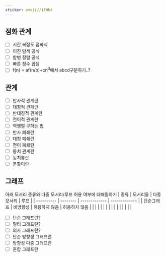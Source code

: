 ```yaml
---
sticker: emoji//1f9b4
---
```

## 점화 관계
- [ ] 시간 복잡도 점화식
- [ ] 이진 탐색 공식
- [ ] 합병 정렬 공식
- [ ] 빠른 정수 곱셈
- [ ] f(n) = af(n/b)+cn<sup>d</sup>에서 abcd구분하기..?
## 관계
- [ ] 반사적 관계란
- [ ] 대칭적 관계란
- [ ] 반대칭적 관계란
- [ ] 전이적 관계란
- [ ] 역행렬 구하는 법
- [ ] 반사 폐쇄란
- [ ] 대칭 폐쇄란
- [ ] 전이 폐쇄란
- [ ] 동치 관계란
- [ ] 동치류란
- [ ] 분할이란
## 그래프
아래 모서리 종류와 다중 모서리/루프 허용 여부에 대해말하기
| 종류       | 모서리들 | 다중 모서리   | 루프          |
| ---------- | -------- | ------------- | ------------- |
| 단순그래프 | 비방향성 | 허용하지 않음 | 허용하지 않음 |
|            |          |               |               |
|            |          |               |               |
|            |          |               |               |


- [ ] 단순 그래프란?
- [ ] 멀티 그래프란?
- [ ] 의사 그래프란?
- [ ] 단순 방향성 그래프란
- [ ] 방향성 다중 그래프란
- [ ] 혼합 그래프란